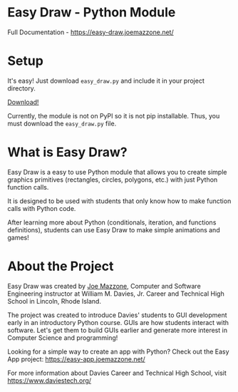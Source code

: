 # Easy Draw - Python Module

Full Documentation - https://easy-draw.joemazzone.net/

# Setup

It's easy!  Just download ```easy_draw.py``` and include it in your project directory. 

[Download!](https://github.com/MrMazzone/easy-draw/releases/download/v1.1.1/easy_draw.py)

Currently, the module is not on PyPI so it is not pip installable. Thus, you must download the ```easy_draw.py``` file.

# What is Easy Draw?

Easy Draw is a easy to use Python module that allows you to create simple graphics primitives (rectangles, circles, polygons, etc.) with just Python function calls.

It is designed to be used with students that only know how to make function calls with Python code. 

After learning more about Python (conditionals, iteration, and functions definitions), students can use Easy Draw to make simple animations and games!

# About the Project
Easy Draw was created by [Joe Mazzone](https://www.linkedin.com/in/joe-mazzone/), Computer and Software Engineering instructor at William M. Davies, Jr. Career and Technical High School in Lincoln, Rhode Island. 

The project was created to introduce Davies' students to GUI development early in an introductory Python course.  GUIs are how students interact with software.  Let's get them to build GUIs earlier and generate more interest in Computer Science and programming!

Looking for a simple way to create an app with Python?  Check out the Easy App project: https://easy-app.joemazzone.net/

For more information about Davies Career and Technical High School, visit https://www.daviestech.org/
